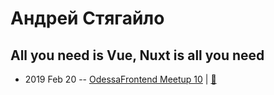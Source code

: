 # Андрей Стягайло

## All you need is Vue, Nuxt is all you need
- 2019 Feb 20 -- [OdessaFrontend Meetup 10](https://youtu.be/NxWXr0S9jSk)  | [:notebook:](https://www.slideshare.net/odessafrontend/all-you-need-is-vue-nuxt-is-all-you-need-odessafrontend-meetup-10)  
